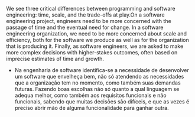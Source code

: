 We see three critical differences between programming and software engineering: time, scale, and the trade-offs at play.On a software engineering project, engineers need to be more concerned with the passage of time and the eventual need for change. In a software engineering organization, we need to be more concerned about scale and efficiency, both for the software we produce as well as for the organization that is producing it. Finally, as software engineers, we are asked to make more complex decisions with higher-stakes outcomes, often based on imprecise estimates of time and growth.

- Na engenharia de software identifica-se a necessidade de desenvolver um software que envelheça bem, não só atendendo as necessidades que a organização tem no momento, como também suas demandas futuras. Fazendo boas escolhas não só quanto a qual linguagem se adequa melhor, como também aos requisitos funcionais e não funcionais, sabendo que muitas decisões são difíceis, e que as vezes é preciso abrir mão de alguma funcionalidade para ganhar outra.
